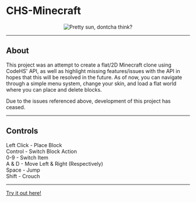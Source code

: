 # CHS-Minecraft

<center>
<img src="https://i.postimg.cc/Qd6JZ9BZ/mc2.png" alt="Pretty sun, dontcha think?">
</center>

---

## About
This project was an attempt to create a flat/2D Minecraft clone using CodeHS' API, as well as highlight missing features/issues with the API in hopes that this will be resolved in the future. As of now, you can navigate through a simple menu system, change your skin, and load a flat world where you can place and delete blocks. 
<br>

Due to the issues referenced above, development of this project has ceased.

---

## Controls
Left Click - Place Block 
<br>
Control - Switch Block Action
<br>
0-9 - Switch Item 
<br>
A & D - Move Left & Right (Respectively)
<br>
Space - Jump
<br>
Shift - Crouch

---

[Try it out here!](http://ibowling.codehs.me/projects/2d-minecraft/index.html "2D Minecraft - Ian Bowling")
